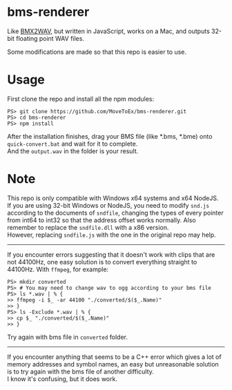 bms-renderer
============

Like [BMX2WAV], but written in JavaScript, works on a Mac, and outputs 32-bit floating point WAV files.

Some modifications are made so that this repo is easier to use.  

# Usage

First clone the repo and install all the npm modules:

```pwsh
PS> git clone https://github.com/MoveToEx/bms-renderer.git
PS> cd bms-renderer
PS> npm install
```

After the installation finishes, drag your BMS file (like *.bms, *.bme) onto `quick-convert.bat` and wait for it to complete.  
And the `output.wav` in the folder is your result.

# Note

This repo is only compatible with Windows x64 systems and x64 NodeJS.  
If you are using 32-bit Windows or NodeJS, you need to modify `snd.js` according to the documents of `sndfile`, changing the types of every pointer from int64 to int32 so that the address offset works normally. Also remember to replace the `sndfile.dll` with a x86 version.  
However, replacing `sndfile.js` with the one in the original repo may help.

---

If you encounter errors suggesting that it doesn't work with clips that are not 44100Hz, one easy solution is to convert everything straight to 44100Hz. With `ffmpeg`, for example:

```pwsh
PS> mkdir converted
PS> # You may need to change wav to ogg according to your bms file
PS> ls *.wav | % {
>> ffmpeg -i $_ -ar 44100 "./converted/$($_.Name)"
>> }
PS> ls -Exclude *.wav | % {
>> cp $_ "./converted/$($_.Name)"
>> }
```

Try again with bms file in `converted` folder.

---

If you encounter anything that seems to be a C++ error which gives a lot of memory addresses and symbol names, an easy but unreasonable solution is to try again with the bms file of another difficulty.  
I know it's confusing, but it does work.

[BMX2WAV]: http://childs.squares.net/program/bmx2wav/
